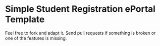 # Simple Student Registration ePortal Template

Feel free to fork and adapt it. Send pull requests if something is broken or one of the features is missing.

